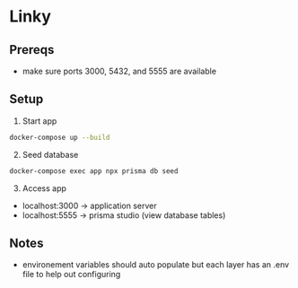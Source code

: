 # Linky
## Prereqs
- make sure ports 3000, 5432, and 5555 are available

## Setup

1. Start app
```bash
docker-compose up --build
```
2. Seed database 
```bash
docker-compose exec app npx prisma db seed
``` 
3. Access app
- localhost:3000 -> application server
- localhost:5555 -> prisma studio (view database tables)

## Notes
- environement variables should auto populate but each layer has an .env file to help out configuring
